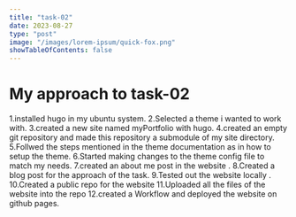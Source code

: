 ```yaml
---
title: "task-02"
date: 2023-08-27
type: "post"
image: "/images/lorem-ipsum/quick-fox.png"
showTableOfContents: false
---
```


# My approach to task-02

1.installed hugo in my ubuntu system.
2.Selected a theme i wanted to work with.
3.created a new site named myPortfolio with hugo.
4.created an empty git repository and made this repository a submodule of my site directory. 
5.Follwed the steps mentioned in the theme documentation as in how to setup the theme. 
6.Started making changes to the theme config file to match my needs.
7.created an about me post in the website .
8.Created a blog post for the approach of the task. 
9.Tested out the website locally .
10.Created a public repo for the website
11.Uploaded all the files of the website into the repo
12.created a Workflow and deployed the website on github pages.
